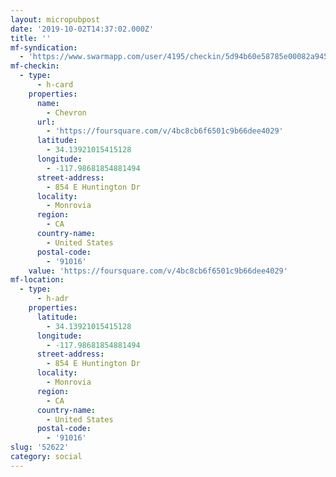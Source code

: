 ```yaml
---
layout: micropubpost
date: '2019-10-02T14:37:02.000Z'
title: ''
mf-syndication:
  - 'https://www.swarmapp.com/user/4195/checkin/5d94b60e58785e00082a945e'
mf-checkin:
  - type:
      - h-card
    properties:
      name:
        - Chevron
      url:
        - 'https://foursquare.com/v/4bc8cb6f6501c9b66dee4029'
      latitude:
        - 34.13921015415128
      longitude:
        - -117.98681854881494
      street-address:
        - 854 E Huntington Dr
      locality:
        - Monrovia
      region:
        - CA
      country-name:
        - United States
      postal-code:
        - '91016'
    value: 'https://foursquare.com/v/4bc8cb6f6501c9b66dee4029'
mf-location:
  - type:
      - h-adr
    properties:
      latitude:
        - 34.13921015415128
      longitude:
        - -117.98681854881494
      street-address:
        - 854 E Huntington Dr
      locality:
        - Monrovia
      region:
        - CA
      country-name:
        - United States
      postal-code:
        - '91016'
slug: '52622'
category: social
---
```

